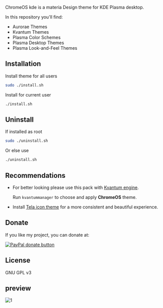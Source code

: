 
ChromeOS kde is a materia Design theme for KDE Plasma desktop.

In this repository you'll find:

- Aurorae Themes
- Kvantum Themes
- Plasma Color Schemes
- Plasma Desktop Themes
- Plasma Look-and-Feel Themes

## Installation

Install theme for all users
```sh
sudo ./install.sh
```

Install for current user
```sh
./install.sh
```

## Uninstall

If installed as root
```sh
sudo ./uninstall.sh
```
Or else use
```sh
./uninstall.sh
```

## Recommendations

- For better looking please use this pack with [Kvantum engine](https://github.com/tsujan/Kvantum/tree/master/Kvantum).

  Run `kvantummanager` to choose and apply **ChromeOS** theme.

- Install [Tela icon theme](https://github.com/vinceliuice/Tela-icon-theme) for a more consistent and beautiful experience.

## Donate

If you like my project, you can donate at:

<span class="paypal"><a href="https://www.paypal.me/vinceliuice" title="Donate to this project using Paypal"><img src="https://www.paypalobjects.com/webstatic/mktg/Logo/pp-logo-100px.png" alt="PayPal donate button" /></a></span>

## License

GNU GPL v3

## preview

![1](../master/plasma/look-and-feel/com.github.vinceliuice.ChromeOS/contents/previews/fullscreenpreview.jpg)
